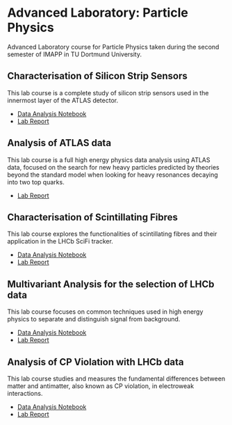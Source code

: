 # Advanced Laboratory: Particle Physics
Advanced Laboratory course for Particle Physics taken during the second semester of IMAPP in TU Dortmund University.

## Characterisation of Silicon Strip Sensors
This lab course is a complete study of silicon strip sensors used in the innermost layer of the ATLAS detector. 

- [Data Analysis Notebook](Characterisation-of-Silicon-Strip-Sensor-for-ATLAS-experiment/Notebook/SiliconSensorCodeAnalysis.ipynb)
- [Lab Report](Characterisation-of-Silicon-Strip-Sensor-for-ATLAS-experiment/Lab_Report/Characterisation_of_silicon_strip_sensors.pdf)

## Analysis of ATLAS data
This lab course is a full high energy physics data analysis using ATLAS data, focused on the search for new heavy particles predicted by theories beyond the standard model when looking for heavy resonances decaying into two top quarks.
- [Lab Report](Analysis-of-ATLAS-data/Lab_Report/ATLAS_report.pdf)

## Characterisation of Scintillating Fibres
This lab course explores the functionalities of scintillating fibres and their application in the LHCb SciFi tracker.
- [Data Analysis Notebook](Scintillating-Fibres-for-the-LHCb-experiment/Notebook/SciFiAnalysis.ipynb)
- [Lab Report](Scintillating-Fibres-for-the-LHCb-experiment/Lab_Report/SciFi_report.pdf)

## Multivariant Analysis for the selection of LHCb data
This lab course focuses on common techniques used in high energy physics to separate and distinguish signal from background. 
- [Data Analysis Notebook](MVA-for-the-LHCb-experiment/Notebook/MVA.ipynb)
- [Lab Report](MVA-for-the-LHCb-experiment/Lab_Report/MVA_report_.pdf)

## Analysis of CP Violation with LHCb data 
This lab course studies and measures the fundamental differences between matter and antimatter, also known as CP violation, in electroweak interactions.
- [Data Analysis Notebook](CP-Violation-with-LHCb-data/Notebook/CPV_notebook.ipynb)
- [Lab Report](CP-Violation-with-LHCb-data/Lab_report/CPV_report.pdf)



